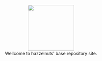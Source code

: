 <div align="center">
<img src="./img/hazzelnuts.png" width="150px" />
</div>

<div align="center">
Wellcome to hazzelnuts' base repository site.
</div> 
